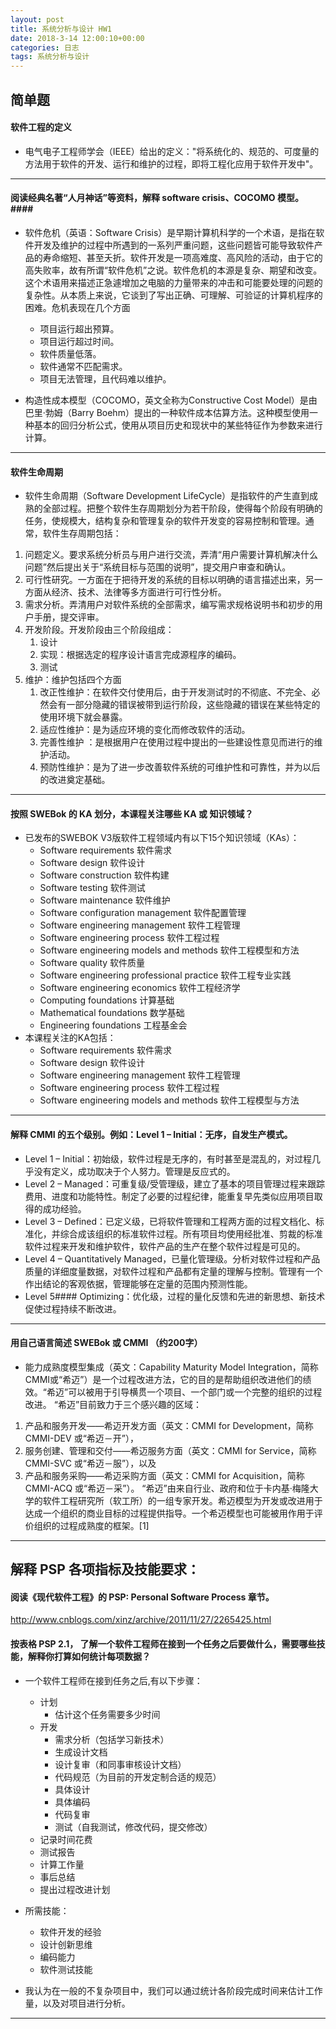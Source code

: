 ```yaml
---
layout: post
title: 系统分析与设计 HW1
date: 2018-3-14 12:00:10+00:00
categories: 日志
tags: 系统分析与设计
---
```



简单题
---------
#### 软件工程的定义 ####

 * 电气电子工程师学会（IEEE）给出的定义："将系统化的、规范的、可度量的方法用于软件的开发、运行和维护的过程，即将工程化应用于软件开发中"。

--- 

#### 阅读经典名著“人月神话”等资料，解释 software crisis、COCOMO 模型。####

 * 软件危机（英语：Software Crisis）是早期计算机科学的一个术语，是指在软件开发及维护的过程中所遇到的一系列严重问题，这些问题皆可能导致软件产品的寿命缩短、甚至夭折。软件开发是一项高难度、高风险的活动，由于它的高失败率，故有所谓“软件危机”之说。软件危机的本源是复杂、期望和改变。这个术语用来描述正急遽增加之电脑的力量带来的冲击和可能要处理的问题的复杂性。从本质上来说，它谈到了写出正确、可理解、可验证的计算机程序的困难。危机表现在几个方面
   * 项目运行超出预算。
   * 项目运行超过时间。 
   * 软件质量低落。
   * 软件通常不匹配需求。
   * 项目无法管理，且代码难以维护。

 * 构造性成本模型（COCOMO，英文全称为Constructive Cost Model）是由巴里·勃姆（Barry Boehm）提出的一种软件成本估算方法。这种模型使用一种基本的回归分析公式，使用从项目历史和现状中的某些特征作为参数来进行计算。

---

#### 软件生命周期 ####

 * 软件生命周期（Software Development LifeCycle）是指软件的产生直到成熟的全部过程。把整个软件生存周期划分为若干阶段，使得每个阶段有明确的任务，使规模大，结构复杂和管理复杂的软件开发变的容易控制和管理。通常，软件生存周期包括：
 1. 问题定义。要求系统分析员与用户进行交流，弄清“用户需要计算机解决什么问题”然后提出关于“系统目标与范围的说明”，提交用户审查和确认。
 2. 可行性研究。一方面在于把待开发的系统的目标以明确的语言描述出来，另一方面从经济、技术、法律等多方面进行可行性分析。
 3. 需求分析。弄清用户对软件系统的全部需求，编写需求规格说明书和初步的用户手册，提交评审。
 4. 开发阶段。开发阶段由三个阶段组成：
    1) 设计
    2) 实现：根据选定的程序设计语言完成源程序的编码。
    3) 测试
 5. 维护：维护包括四个方面
    1) 改正性维护：在软件交付使用后，由于开发测试时的不彻底、不完全、必然会有一部分隐藏的错误被带到运行阶段，这些隐藏的错误在某些特定的使用环境下就会暴露。
    2) 适应性维护：是为适应环境的变化而修改软件的活动。
    3) 完善性维护 ：是根据用户在使用过程中提出的一些建设性意见而进行的维护活动。
    4) 预防性维护：是为了进一步改善软件系统的可维护性和可靠性，并为以后的改进奠定基础。

---

#### 按照 SWEBok 的 KA 划分，本课程关注哪些 KA 或 知识领域？ ####

 * 已发布的SWEBOK V3版软件工程领域内有以下15个知识领域（KAs）：
   * Software requirements   软件需求
   * Software design   软件设计
   * Software construction   软件构建
   * Software testing   软件测试
   * Software maintenance   软件维护
   * Software configuration management   软件配置管理
   * Software engineering management   软件工程管理
   * Software engineering process   软件工程过程
   * Software engineering models and methods   软件工程模型和方法
   * Software quality   软件质量
   * Software engineering professional practice   软件工程专业实践
   * Software engineering economics   软件工程经济学
   * Computing foundations   计算基础
   * Mathematical foundations   数学基础
   * Engineering foundations   工程基金会
 * 本课程关注的KA包括：
   * Software requirements   软件需求
   * Software design   软件设计
   * Software engineering management   软件工程管理
   * Software engineering process   软件工程过程
   * Software engineering models and methods   软件工程模型与方法

---

#### 解释 CMMI 的五个级别。例如：Level 1 – Initial：无序，自发生产模式。 

 * Level 1 – Initial：初始级，软件过程是无序的，有时甚至是混乱的，对过程几乎没有定义，成功取决于个人努力。管理是反应式的。
 * Level 2 – Managed：可重复级/受管理级，建立了基本的项目管理过程来跟踪费用、进度和功能特性。制定了必要的过程纪律，能重复早先类似应用项目取得的成功经验。
 * Level 3 – Defined：已定义级，已将软件管理和工程两方面的过程文档化、标准化，并综合成该组织的标准软件过程。所有项目均使用经批准、剪裁的标准软件过程来开发和维护软件，软件产品的生产在整个软件过程是可见的。
 * Level 4 – Quantitatively Managed，已量化管理级。分析对软件过程和产品质量的详细度量数据，对软件过程和产品都有定量的理解与控制。管理有一个作出结论的客观依据，管理能够在定量的范围内预测性能。
 * Level 5#### Optimizing：优化级，过程的量化反馈和先进的新思想、新技术促使过程持续不断改进。

---



#### 用自己语言简述 SWEBok 或 CMMI （约200字） ####
 
 * 能力成熟度模型集成（英文：Capability Maturity Model Integration，简称CMMI或“希迈”）是一个过程改进方法，它的目的是帮助组织改进他们的绩效。“希迈”可以被用于引导横贯一个项目、一个部门或一个完整的组织的过程改进。
   “希迈”目前致力于三个感兴趣的区域：
 1. 产品和服务开发——希迈开发方面（英文：CMMI for Development，简称 CMMI-DEV 或“希迈－开”），
 2. 服务创建、管理和交付——希迈服务方面（英文：CMMI for Service，简称 CMMI-SVC 或“希迈－服”），以及
 3. 产品和服务采购——希迈采购方面（英文：CMMI for Acquisition，简称 CMMI-ACQ 或“希迈－采”）。
“希迈”由来自行业、政府和位于卡内基·梅隆大学的软件工程研究所（软工所）的一组专家开发。希迈模型为开发或改进用于达成一个组织的商业目标的过程提供指导。一个希迈模型也可能被用作用于评价组织的过程成熟度的框架。[1]


---

解释 PSP 各项指标及技能要求：
---------
#### 阅读《现代软件工程》的 PSP: Personal Software Process 章节。 ####
 http://www.cnblogs.com/xinz/archive/2011/11/27/2265425.html
#### 按表格 PSP 2.1， 了解一个软件工程师在接到一个任务之后要做什么，需要哪些技能，解释你打算如何统计每项数据？ ####

 * 一个软件工程师在接到任务之后,有以下步骤：

   * 计划
     * 估计这个任务需要多少时间
   * 开发
     * 需求分析（包括学习新技术）
     * 生成设计文档
     * 设计复审（和同事审核设计文档）
     * 代码规范（为目前的开发定制合适的规范）
     * 具体设计
     * 具体编码
     * 代码复审
     * 测试（自我测试，修改代码，提交修改）
   * 记录时间花费
   * 测试报告
   * 计算工作量
   * 事后总结
   * 提出过程改进计划

 * 所需技能：
   * 软件开发的经验
   * 设计创新思维
   * 编码能力
   * 软件测试技能

  * 我认为在一般的不复杂项目中，我们可以通过统计各阶段完成时间来估计工作量，以及对项目进行分析。

  ---

  